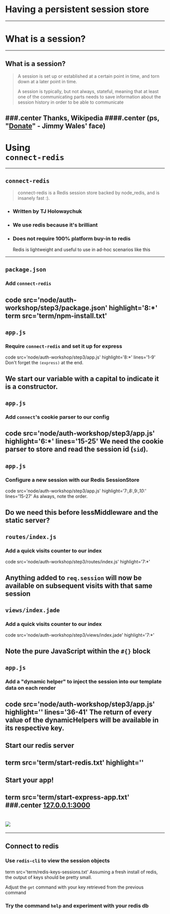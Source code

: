 # Having a persistent session store
---
# What is a session?
---
## What is a session?
> A session is set up or established at a certain point in time, and torn down at a later point in time.
>
> A session is typically, but not always, stateful, meaning that at least one of the communicating parts needs to save information about the session history in order to be able to communicate

###.center Thanks, Wikipedia
####.center (ps, "[Donate](http://donate.wikimedia.org/w/index.php?title=Special:FundraiserLandingPage&country=US&uselang=en)" - Jimmy Wales' face)
<img src="img/wales-jimmy.jpg" style="position:absolute;bottom:-150px;border-radius:150px;right:-75px;-webkit-transform:rotate(-45deg)" class="focus-border">
---
# Using<br>`connect-redis`
---
## `connect-redis`
> connect-redis is a Redis session store backed by node_redis, and is insanely fast :).

- ### Written by TJ Holowaychuk
- ### We use redis because it's brilliant
- ### Does not require 100% platform buy-in to redis
  Redis is lightweight and useful to use in ad-hoc scenarios like this
---
## `package.json`
### Add `connect-redis`
code src='node/auth-workshop/step3/package.json' highlight='8:*'
term src='term/npm-install.txt'
---
## `app.js`
### Require `connect-redis` and set it up for express
code src='node/auth-workshop/step3/app.js' highlight='8:*' lines='1-9'
Don't forget the `(express)` at the end.

We start our variable with a capital to indicate it is a constructor.
---
## `app.js`
### Add `connect`'s cookie parser to our config
code src='node/auth-workshop/step3/app.js' highlight='6:*' lines='15-25'
We need the cookie parser to store and read the session id (`sid`).
---
## `app.js`
### Configure a new session with our Redis SessionStore
code src='node/auth-workshop/step3/app.js' highlight='7:*,8:*,9:*,10:*' lines='15-27'
As always, note the order.

Do we need this before lessMiddleware and the static server?
---
## `routes/index.js`
### Add a quick visits counter to our index
code src='node/auth-workshop/step3/routes/index.js' highlight='7:*'

Anything added to `req.session` will now be available on subsequent visits with that same session
---
## `views/index.jade`
### Add a quick visits counter to our index
code src='node/auth-workshop/step3/views/index.jade' highlight='7:*'

Note the pure JavaScript within the `#{}` block
---
## `app.js`
### Add a "dynamic helper" to inject the session into our template data on each render
code src='node/auth-workshop/step3/app.js' highlight='' lines='36-41'
The return of every value of the dynamicHelpers will be available in its respective key.
---
## Start our redis server
term src='term/start-redis.txt' highlight=''
---
## Start your app!
term src='term/start-express-app.txt'
###.center [127.0.0.1:3000](http://127.0.0.1:3000/)
---
# <img src="img/decks/node/session-visits.jpg" class="focus-border">
---
## Connect to redis
### Use `redis-cli` to view the session objects
term src='term/redis-keys-sessions.txt'
Assuming a fresh install of redis, the output of keys should be pretty small.

Adjust the `get` command with your key retrieved from the previous command

### Try the command `help` and experiment with your redis db
